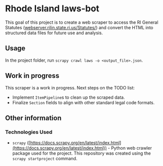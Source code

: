# Rhode Island laws-bot
This goal of this project is to create a web scraper to access the RI General Statutes ([webserver.rilin.state.ri.us/Statutes/](http://webserver.rilin.state.ri.us/Statutes/)) and convert the HTML into structured data files for future use and analysis.

## Usage
In the project folder, run `scrapy crawl laws -o <output_file>.json`.

## Work in progress
This scraper is a work in progress. Next steps on the TODO list:
* Implement `ItemPipeline`s to clean up the scraped data.
* Finalize `Section` fields to align with other standard legal code formats.

## Other information
### Technologies Used
* `scrapy` ([https://docs.scrapy.org/en/latest/index.html](https://docs.scrapy.org/en/latest/index.html)) - Python web crawler package used for the project. This repository was created using the `scrapy startproject` command.
